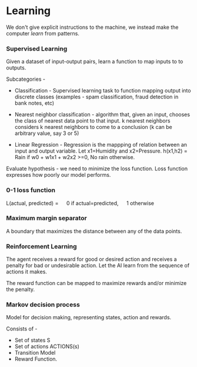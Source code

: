 # Learning

We don't give explicit instructions to the machine, we instead make the computer *learn* from patterns.

### Supervised Learning 

Given a dataset of input-output pairs, learn a function to map inputs to to outputs.

Subcategories - 
* Classification - Supervised learning task to function mapping output into discrete classes (examples - spam classification, fraud detection in bank notes, etc)

* Nearest neighbor classification - algorithm that, given an input, chooses the class of nearest data point to that input. k nearest neighbors considers k nearest neighbors to come to a conclusion (k can be arbitrary value, say 3 or 5)

* Linear Regression - Regression is the mappping of relation between an input and output variable.
Let x1=Humidity and x2=Pressure.
h(x1,h2) = Rain if w0 + w1x1 + w2x2 >=0, No rain otherwise.


Evaluate hypothesis - we need to minimize the loss function.
Loss function expresses how poorly our model performs.

### 0-1 loss function

L(actual, predicted) = 
&emsp; 0 if actual=predicted,
&emsp; 1 otherwise

### Maximum margin separator

A boundary that maximizes the distance between any of the data points.

### Reinforcement Learning

The agent receives a reward for good or desired action and receives a penalty for bad or undesirable action. Let the AI learn from the sequence of actions it makes.

The reward function can be mapped to maximize rewards and/or minimize the penalty.


### Markov decision process

Model for decision making, representing states, action and rewards.

Consists of - 
* Set of states S
* Set of actions ACTIONS(s)
* Transition Model
* Reward Function.
